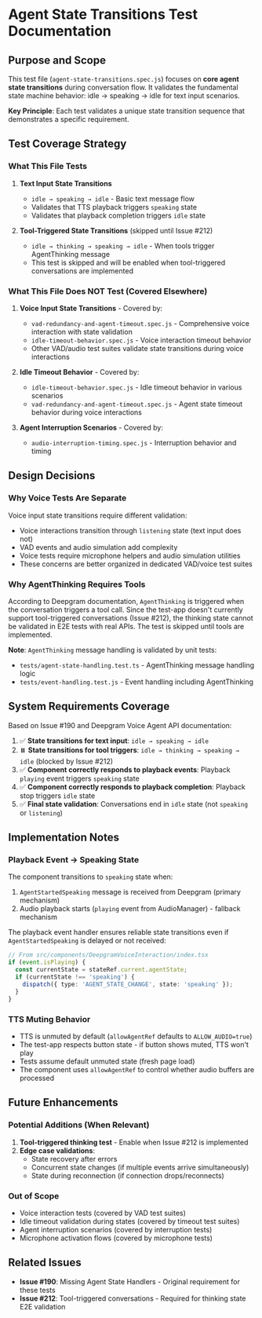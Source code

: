 # Agent State Transitions Test Documentation

## Purpose and Scope

This test file (`agent-state-transitions.spec.js`) focuses on **core agent state transitions** during conversation flow. It validates the fundamental state machine behavior: idle → speaking → idle for text input scenarios.

**Key Principle**: Each test validates a unique state transition sequence that demonstrates a specific requirement.

## Test Coverage Strategy

### What This File Tests

1. **Text Input State Transitions**
   - `idle → speaking → idle` - Basic text message flow
   - Validates that TTS playback triggers `speaking` state
   - Validates that playback completion triggers `idle` state

2. **Tool-Triggered State Transitions** (skipped until Issue #212)
   - `idle → thinking → speaking → idle` - When tools trigger AgentThinking message
   - This test is skipped and will be enabled when tool-triggered conversations are implemented

### What This File Does NOT Test (Covered Elsewhere)

1. **Voice Input State Transitions** - Covered by:
   - `vad-redundancy-and-agent-timeout.spec.js` - Comprehensive voice interaction with state validation
   - `idle-timeout-behavior.spec.js` - Voice interaction timeout behavior
   - Other VAD/audio test suites validate state transitions during voice interactions

2. **Idle Timeout Behavior** - Covered by:
   - `idle-timeout-behavior.spec.js` - Idle timeout behavior in various scenarios
   - `vad-redundancy-and-agent-timeout.spec.js` - Agent state timeout behavior during voice interactions

3. **Agent Interruption Scenarios** - Covered by:
   - `audio-interruption-timing.spec.js` - Interruption behavior and timing

## Design Decisions

### Why Voice Tests Are Separate

Voice input state transitions require different validation:
- Voice interactions transition through `listening` state (text input does not)
- VAD events and audio simulation add complexity
- Voice tests require microphone helpers and audio simulation utilities
- These concerns are better organized in dedicated VAD/voice test suites

### Why AgentThinking Requires Tools

According to Deepgram documentation, `AgentThinking` is triggered when the conversation triggers a tool call. Since the test-app doesn't currently support tool-triggered conversations (Issue #212), the thinking state cannot be validated in E2E tests with real APIs. The test is skipped until tools are implemented.

**Note**: `AgentThinking` message handling is validated by unit tests:
- `tests/agent-state-handling.test.ts` - AgentThinking message handling logic
- `tests/event-handling.test.js` - Event handling including AgentThinking

## System Requirements Coverage

Based on Issue #190 and Deepgram Voice Agent API documentation:

1. ✅ **State transitions for text input**: `idle → speaking → idle`
2. ⏸️ **State transitions for tool triggers**: `idle → thinking → speaking → idle` (blocked by Issue #212)
3. ✅ **Component correctly responds to playback events**: Playback `playing` event triggers `speaking` state
4. ✅ **Component correctly responds to playback completion**: Playback stop triggers `idle` state
5. ✅ **Final state validation**: Conversations end in `idle` state (not `speaking` or `listening`)

## Implementation Notes

### Playback Event → Speaking State

The component transitions to `speaking` state when:
1. `AgentStartedSpeaking` message is received from Deepgram (primary mechanism)
2. Audio playback starts (`playing` event from AudioManager) - fallback mechanism

The playback event handler ensures reliable state transitions even if `AgentStartedSpeaking` is delayed or not received:

```typescript
// From src/components/DeepgramVoiceInteraction/index.tsx
if (event.isPlaying) {
  const currentState = stateRef.current.agentState;
  if (currentState !== 'speaking') {
    dispatch({ type: 'AGENT_STATE_CHANGE', state: 'speaking' });
  }
}
```

### TTS Muting Behavior

- TTS is unmuted by default (`allowAgentRef` defaults to `ALLOW_AUDIO=true`)
- The test-app respects button state - if button shows muted, TTS won't play
- Tests assume default unmuted state (fresh page load)
- The component uses `allowAgentRef` to control whether audio buffers are processed

## Future Enhancements

### Potential Additions (When Relevant)

1. **Tool-triggered thinking test** - Enable when Issue #212 is implemented
2. **Edge case validations**:
   - State recovery after errors
   - Concurrent state changes (if multiple events arrive simultaneously)
   - State during reconnection (if connection drops/reconnects)

### Out of Scope

- Voice interaction tests (covered by VAD test suites)
- Idle timeout validation during states (covered by timeout test suites)
- Agent interruption scenarios (covered by interruption tests)
- Microphone activation flows (covered by microphone tests)

## Related Issues

- **Issue #190**: Missing Agent State Handlers - Original requirement for these tests
- **Issue #212**: Tool-triggered conversations - Required for thinking state E2E validation

